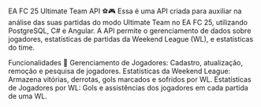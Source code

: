 EA FC 25 Ultimate Team API ⚽🎮
Essa é uma API criada para auxiliar na análise das suas partidas do modo Ultimate Team no EA FC 25, utilizando PostgreSQL, C# e Angular. A API permite o gerenciamento de dados sobre jogadores, estatísticas de partidas da Weekend League (WL), e estatísticas do time.

Funcionalidades 🚀
Gerenciamento de Jogadores: Cadastro, atualização, remoção e pesquisa de jogadores.
Estatísticas da Weekend League: Armazena vitórias, derrotas, gols marcados e sofridos por WL.
Estatísticas de Jogadores por WL: Gols e assistências dos jogadores em cada partida de uma WL.

